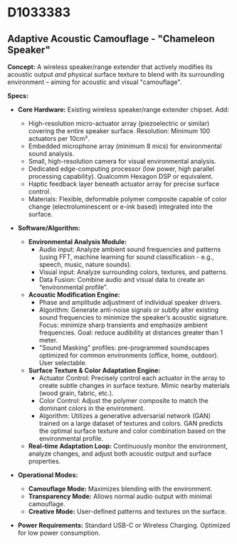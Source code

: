 # D1033383

## Adaptive Acoustic Camouflage - "Chameleon Speaker"

**Concept:** A wireless speaker/range extender that actively modifies its acoustic output *and* physical surface texture to blend with its surrounding environment – aiming for acoustic and visual "camouflage".

**Specs:**

*   **Core Hardware:** Existing wireless speaker/range extender chipset. Add:
    *   High-resolution micro-actuator array (piezoelectric or similar) covering the entire speaker surface. Resolution: Minimum 100 actuators per 10cm².
    *   Embedded microphone array (minimum 8 mics) for environmental sound analysis.
    *   Small, high-resolution camera for visual environmental analysis.
    *   Dedicated edge-computing processor (low power, high parallel processing capability).  Qualcomm Hexagon DSP or equivalent.
    *   Haptic feedback layer beneath actuator array for precise surface control.
    *   Materials:  Flexible, deformable polymer composite capable of color change (electroluminescent or e-ink based) integrated into the surface.

*   **Software/Algorithm:**
    *   **Environmental Analysis Module:**
        *   Audio input: Analyze ambient sound frequencies and patterns (using FFT, machine learning for sound classification - e.g., speech, music, nature sounds).
        *   Visual input: Analyze surrounding colors, textures, and patterns.
        *   Data Fusion: Combine audio and visual data to create an “environmental profile”.
    *   **Acoustic Modification Engine:**
        *   Phase and amplitude adjustment of individual speaker drivers.
        *   Algorithm:  Generate anti-noise signals or subtly alter existing sound frequencies to minimize the speaker’s acoustic signature.  Focus: minimize sharp transients and emphasize ambient frequencies. Goal: reduce audibility at distances greater than 1 meter.
        *   "Sound Masking" profiles: pre-programmed soundscapes optimized for common environments (office, home, outdoor).  User selectable.
    *   **Surface Texture & Color Adaptation Engine:**
        *   Actuator Control:  Precisely control each actuator in the array to create subtle changes in surface texture. Mimic nearby materials (wood grain, fabric, etc.).
        *   Color Control: Adjust the polymer composite to match the dominant colors in the environment.
        *   Algorithm: Utilizes a generative adversarial network (GAN) trained on a large dataset of textures and colors. GAN predicts the optimal surface texture and color combination based on the environmental profile.
    *   **Real-time Adaptation Loop:** Continuously monitor the environment, analyze changes, and adjust both acoustic output and surface properties.

*   **Operational Modes:**
    *   **Camouflage Mode:** Maximizes blending with the environment.
    *   **Transparency Mode:** Allows normal audio output with minimal camouflage.
    *   **Creative Mode:** User-defined patterns and textures on the surface.

*   **Power Requirements:**  Standard USB-C or Wireless Charging. Optimized for low power consumption.